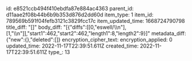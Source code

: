 id: e8521ccb494f410ebdfa87e884ac4363
parent_id: d11aae2f08b44b6b9b353d876d2dd60d
item_type: 1
item_id: 789569b591f04fefb3121c3829fcc17c
item_updated_time: 1668724790798
title_diff: "[]"
body_diff: "[{\"diffs\":[[0,\"eswell/\\\n\"],[1,\"\\\n\"]],\"start1\":462,\"start2\":462,\"length1\":8,\"length2\":9}]"
metadata_diff: {"new":{},"deleted":[]}
encryption_cipher_text: 
encryption_applied: 0
updated_time: 2022-11-17T22:39:51.611Z
created_time: 2022-11-17T22:39:51.611Z
type_: 13